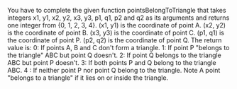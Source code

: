 You have to complete the given function pointsBelongToTriangle that takes integers x1, y1, x2, y2, x3, y3, p1, q1, p2 and q2 as its arguments and returns one integer from {0, 1, 2, 3, 4}.
(x1, y1) is the coordinate of point A. (x2, y2) is the coordinate of point B. (x3, y3) is the coordinate of point C. (p1, q1) is the coordinate of point P. (p2, q2) is the coordinate of point Q.
The return value is:
0: If points A, B and C don't form a triangle.
1: If point P "belongs to the triangle" ABC but point Q doesn't.
2: If point Q belongs to the triangle ABC but point
P doesn't.
3: If both points P and Q belong to the triangle ABC. 4 : If neither point P nor point Q belong to the triangle.
Note
A point "belongs to a triangle" if it lies on or inside the triangle.

